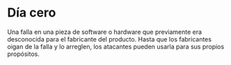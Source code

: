 [Title]: # (Vulnerabilidad de día cero -Zero day-)
[Order]: # (139)

# Día cero 

Una falla en una pieza de software o hardware que previamente era desconocida para el fabricante del producto. Hasta que los fabricantes oigan de la falla y lo arreglen, los atacantes pueden usarla para sus propios propósitos.